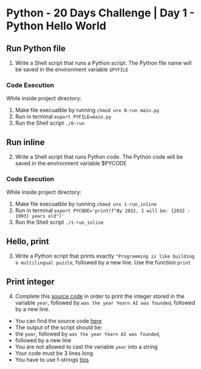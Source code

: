 # Python - 20 Days Challenge | Day 1 - Python Hello World

## Run Python file

1. Write a Shell script that runs a Python script. The Python file name will be saved in the environment variable `$PYFILE`

### Code Execution

While inside project directory:

1. Make file execuatble by running `chmod u+x 0-run main.py`
2. Run in terminal `export PYFILE=main.py`
3. Run the Shell script `./0-run`

## Run inline

2. Write a Shell script that runs Python code. The Python code will be saved in the environment variable $PYCODE

### Code Execution

While inside project directory:

1. Make file execuatble by running `chmod u+x 1-run_inline`
2. Run in terminal `export PYCODE='print(f"By 2032, I will be: {2032 - 1993} years old")'`
3. Run the Shell script `./1-run_inline`

## Hello, print

3. Write a Python script that prints exactly `"Programming is like building a multilingual puzzle`, followed by a new line. Use the function `print`

## Print integer

4. Complete this [source code](https://github.com/Jokmonsimon/source-codes/blob/main/0x01.py) in order to print the integer stored in the variable `year`, followed by `was the year Yearn AI was founded`, followed by a new line.

- You can find the source code [here](https://github.com/Jokmonsimon/source-codes/blob/main/0x01.py)
- The output of the script should be:
- the `year`, followed by `was the year Yearn AI was founded`,
- followed by a new line
- You are not allowed to cast the variable `year` into a string
- Your code must be 3 lines long
- You have to use f-strings [tips](https://www.geeksforgeeks.org/formatted-string-literals-f-strings-python/)
